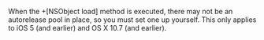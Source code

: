 When the +[NSObject load] method is executed, there may not be an autorelease pool in place, so you must set one up yourself. This only applies to iOS 5 (and earlier) and OS X 10.7 (and earlier).
